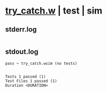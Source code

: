 # [try_catch.w](../../../../../examples/tests/valid/try_catch.w) | test | sim

## stderr.log
```log

```

## stdout.log
```log
pass ─ try_catch.wsim (no tests)
 
 
Tests 1 passed (1)
Test Files 1 passed (1)
Duration <DURATION>
```

